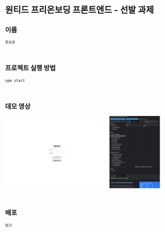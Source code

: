 # 원티드 프리온보딩 프론트엔드 - 선발 과제

## 이름

`한승준`

<br/>

## 프로젝트 실행 방법

`npm start`

<br/>

## 데모 영상

![Alt text](wanted_todolist.gif)

<br/>

## 배포

`링크`
